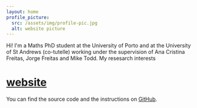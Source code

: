 ```yaml
---
layout: home
profile_picture:
  src: /assets/img/profile-pic.jpg
  alt: website picture
---
```


<p>
  Hi! I'm a Maths PhD student at the University of Porto and at the University of St Andrews (co-tutelle) working under the supervision of Ana Cristina Freitas, Jorge Freitas and Mike Todd. My resesarch interests 
</p>

# <a href="http://dangrover.com">website</a>

<p>
  You can find the source code and the instructions on <a href="https://github.com/eliottvincent/bay">GitHub</a>.
</p>

